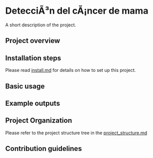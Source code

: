 # DetecciÃ³n del cÃ¡ncer de mama

A short description of the project.

## Project overview
  
## Installation steps

Please read [install.md](docs/install.md) for details on how to set up this project.

## Basic usage

## Example outputs

## Project Organization

Please refer to the project structure tree in the [project_structure.md](docs/project_structure.md)

## Contribution guidelines